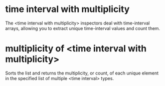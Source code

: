 # time interval with multiplicity

The &lt;time interval with multiplicity&gt; inspectors deal with time-interval arrays, allowing you to extract unique time-interval values and count them.

# multiplicity of &lt;time interval with multiplicity&gt;

Sorts the list and returns the multiplicity, or count, of each unique element in the specified list of multiple &lt;time interval&gt; types.
